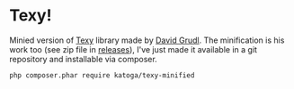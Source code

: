 Texy!
=====
Minied version of [Texy](https://packagist.org/packages/texy/texy) library made by [David Grudl](https://davidgrudl.com). The minification is his work too (see zip file in [releases](https://github.com/dg/texy/releases)), I've just made it available in a git repository and installable via composer.

    php composer.phar require katoga/texy-minified
